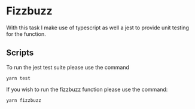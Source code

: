 # Fizzbuzz 

With this task I make use of typescript as well a jest to provide unit testing for the function. 


## Scripts

To run the jest test suite please use the command
```
yarn test
```

If you wish to run the fizzbuzz function please use the command:
```
yarn fizzbuzz
```
